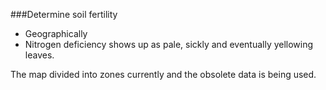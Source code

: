 ###Determine soil fertility
- Geographically 
- Nitrogen deficiency shows up as pale, sickly and eventually yellowing leaves.

The map divided into zones currently and the obsolete data is being used.
